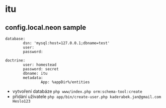 # itu

## config.local.neon sample
```
database:    
        dsn: 'mysql:host=127.0.0.1;dbname=test'
        user:
        password:
    
doctrine:
        user: homestead
        password: secret
        dbname: itu
        metadata:
                App: %appDir%/entities
```

- vytvoření databáze `php www/index.php orm:schema-tool:create`
- přidání uživatele `php app/bin/create-user.php kaderabek.jan@gmail.com Heslo123`
